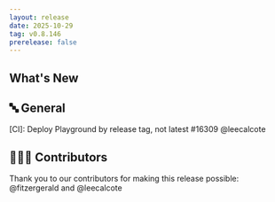 ```yaml
---
layout: release
date: 2025-10-29
tag: v0.8.146
prerelease: false
---
```


## What's New
## 🔤 General
\[CI\]: Deploy Playground by release tag, not latest #16309 @leecalcote 
## 👨🏽‍💻 Contributors

Thank you to our contributors for making this release possible:
@fitzergerald and @leecalcote

